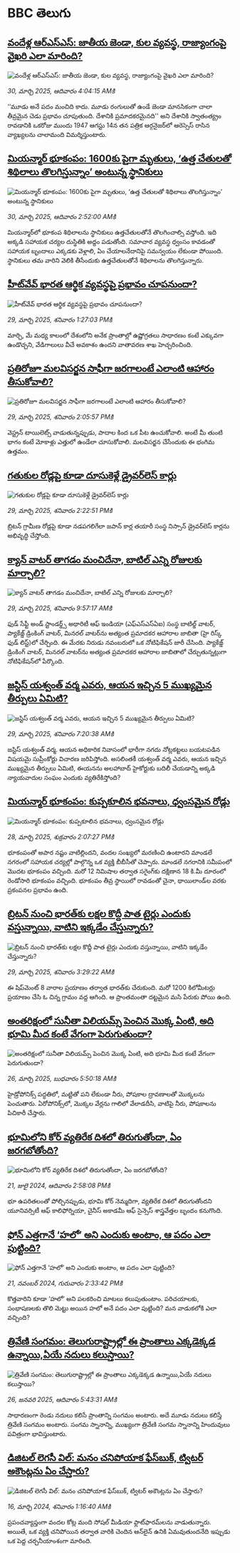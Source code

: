 # BBC తెలుగు## [వందేళ్ల ఆర్‌ఎస్‌ఎస్: జాతీయ జెండా, కుల వ్యవస్థ, రాజ్యాంగంపై వైఖరి ఎలా మారింది?](https://www.bbc.com/telugu/articles/c93n3k4233ko?at_campaign=githubrss)![వందేళ్ల ఆర్‌ఎస్‌ఎస్: జాతీయ జెండా, కుల వ్యవస్థ, రాజ్యాంగంపై వైఖరి ఎలా మారింది?](https://ichef.bbci.co.uk/ace/standard/240/cpsprodpb/0d92/live/9f3e6d40-0c9e-11f0-ac9f-c37d6fd89579.jpg)_30, మార్చి 2025, ఆదివారం 4:04:15 AMకి_‘‘మూడు అనే పదం మంచిది కాదు. మూడు రంగులుతో ఉండే జెండా మానసికంగా చాలా తీవ్రమైన చెడు ప్రభావం చూపుతుంది. దేశానికి ప్రమాదకరమైనది''  అని దేశానికి స్వాతంత్య్రం రావడానికి ఒకరోజు ముందు 1947 ఆగస్టు 14న తన పత్రిక ఆర్గనైజర్‌లో ఆరెస్సెస్ రాసిన వ్యాఖ్యలను చాలామంది విమర్శిస్తుంటారు.## [మియన్మార్ భూకంపం: 1600కు పైగా మృతులు, ‘ఉత్త చేతులతో శిథిలాలు తొలగిస్తున్నాం’ అంటున్న స్థానికులు](https://www.bbc.com/telugu/articles/cd7v3dx7px9o?at_campaign=githubrss)![మియన్మార్ భూకంపం: 1600కు పైగా మృతులు, ‘ఉత్త చేతులతో శిథిలాలు తొలగిస్తున్నాం’ అంటున్న స్థానికులు](https://ichef.bbci.co.uk/ace/standard/240/cpsprodpb/8641/live/936c9610-0d05-11f0-ac9f-c37d6fd89579.jpg)_30, మార్చి 2025, ఆదివారం 2:52:00 AMకి_మియన్మార్‌లో భూకంప శిథిలాలను స్థానికులు ఉత్తచేతులతోనే తొలగించాల్సి వస్తోంది. ఇది అక్కడి సహాయక చర్యల దుస్థితికి అద్దం పడుతోంది. సమాచార వ్యవస్థ ధ్వంసం కావడంతో సహాయక బృందాలు ఎక్కడకు వెళ్లాలి, ఏం చేయాలనేదానిపై సమన్వయం లేకుండా పోయింది.  స్థానికులు తమ వారిని వెలికి తీసేందుకు ఉత్తచేతులతోనే శిథిలాలను తొలగిస్తున్నారు.## [హీట్‌వేవ్ భారత ఆర్థిక వ్యవస్థపై ప్రభావం చూపనుందా? ](https://www.bbc.com/telugu/articles/cn049r13kjzo?at_campaign=githubrss)![హీట్‌వేవ్ భారత ఆర్థిక వ్యవస్థపై ప్రభావం చూపనుందా? ](https://ichef.bbci.co.uk/ace/standard/240/cpsprodpb/ceec/live/3d252a50-0c9d-11f0-ab49-f3f2440ca034.jpg)_29, మార్చి 2025, శనివారం 1:27:03 PMకి_మార్చి, మే మధ్య కాలంలో దేశంలోని అనేక ప్రాంతాల్లో ఉష్ణోగ్రతలు సాధారణం కంటే ఎక్కువగా ఉండొచ్చని, వేడిగాలులు వీచే అవకాశం ఉందని వాతావరణ శాఖ హెచ్చరించింది.## [ప్రతిరోజూ మలవిసర్జన సాఫీగా జరగాలంటే ఎలాంటి ఆహారం తీసుకోవాలి?](https://www.bbc.com/telugu/articles/cp8v8607j7yo?at_campaign=githubrss)![ప్రతిరోజూ మలవిసర్జన సాఫీగా జరగాలంటే ఎలాంటి ఆహారం తీసుకోవాలి?](https://ichef.bbci.co.uk/ace/standard/240/cpsprodpb/52dc/live/aed5be40-0bf2-11f0-ac9f-c37d6fd89579.jpg)_29, మార్చి 2025, శనివారం 2:05:57 PMకి_వెస్ట్రన్ టాయిలెట్స్ వాడుతున్నప్పుడు, పాదాల కింద ఒక పీట ఉంచుకోవాలి. అంటే మీ తుంటి భాగం కంటే మోకాళ్లు ఎత్తులో ఉండేలా చూసుకోవాలి. మలవిసర్జన చేసేందుకు ఈ భంగిమ ఉత్తమం.## [గతుకుల రోడ్లపై కూడా దూసుకెళ్లే డ్రైవర్‌లెస్ కార్లు](https://www.bbc.com/telugu/articles/c79892wj29do?at_campaign=githubrss)![గతుకుల రోడ్లపై కూడా దూసుకెళ్లే డ్రైవర్‌లెస్ కార్లు](https://ichef.bbci.co.uk/ace/standard/240/cpsprodpb/abd1/live/f3ffec00-0ca8-11f0-b234-07dc7691c360.jpg)_29, మార్చి 2025, శనివారం 2:22:51 PMకి_బ్రిటన్ గ్రామీణ రోడ్లపై కూడా నడపగలిగేలా జపాన్ కార్ల తయారీ సంస్థ నిస్సాన్ డ్రైవర్‌లెస్ కార్లను అభివృద్ధి చేస్తోంది.## [క్యాన్ వాటర్ తాగడం మంచిదేనా, బాటిల్ ఎన్ని రోజులకు మార్చాలి? ](https://www.bbc.com/telugu/articles/c337gy756gmo?at_campaign=githubrss)![క్యాన్ వాటర్ తాగడం మంచిదేనా, బాటిల్ ఎన్ని రోజులకు మార్చాలి? ](https://ichef.bbci.co.uk/ace/standard/240/cpsprodpb/6d4e/live/a9a1e1b0-0b16-11f0-97d3-37df2b293ed1.jpg)_29, మార్చి 2025, శనివారం 9:57:17 AMకి_ఫుడ్ సేఫ్టీ అండ్ స్టాండర్డ్స్ అథారిటీ ఆఫ్ ఇండియా (ఎఫ్ఎస్ఎస్ఏఐ) సంస్థ బాటిల్డ్ వాటర్, ప్యాకేజ్డ్ డ్రింకింగ్ వాటర్, మినరల్ వాటర్‌ను అత్యంత ప్రమాదకర ఆహారాల జాబితా (హై రిస్క్ ఫుడ్ లిస్ట్)లో చేర్చింది. ఈ మేరకు నిరుడు నవంబరులో ఒక నోటిఫికేషన్ జారీ చేసింది. ప్యాకేజ్డ్ డ్రింకింగ్ వాటర్, మినరల్ వాటర్‌ను అత్యంత ప్రమాదకర ఆహారాల జాబితాలో చేర్చుతున్నట్లుగా నోటిఫికేషన్‌లో పేర్కొంది.## [జస్టిస్ యశ్వంత్ వర్మ ఎవరు, ఆయన ఇచ్చిన 5 ముఖ్యమైన తీర్పులు ఏమిటి? ](https://www.bbc.com/telugu/articles/cddy1j0lrg6o?at_campaign=githubrss)![జస్టిస్ యశ్వంత్ వర్మ ఎవరు, ఆయన ఇచ్చిన 5 ముఖ్యమైన తీర్పులు ఏమిటి? ](https://ichef.bbci.co.uk/ace/standard/240/cpsprodpb/462b/live/f75650d0-0b25-11f0-97d3-37df2b293ed1.jpg)_29, మార్చి 2025, శనివారం 7:20:38 AMకి_జస్టిస్ యశ్వంత్ వర్మ. ఆయన అధికారిక నివాసంలో భారీగా నగదు నోట్లకట్టలు బయటపడిన విషయమై సుప్రీంకోర్టు విచారణ జరిపిస్తోంది. అసలింతకీ యశ్వంత్ వర్మ ఎవరు, ఆయన ఇచ్చిన ముఖ్యమైన తీర్పులు ఏమిటి, ఈయనను అలహాబాద్ హైకోర్టుకు బదిలీ చేయడాన్ని అక్కడి న్యాయవాదుల సంఘం ఎందుకు వ్యతిరేకిస్తోంది?## [మియన్మార్ భూకంపం: కుప్పకూలిన భవనాలు, ధ్వంసమైన రోడ్లు](https://www.bbc.com/telugu/articles/ckg8grg0zwlo?at_campaign=githubrss)![మియన్మార్ భూకంపం: కుప్పకూలిన భవనాలు, ధ్వంసమైన రోడ్లు](https://ichef.bbci.co.uk/ace/standard/240/cpsprodpb/f0b5/live/75a3ddf0-0bf2-11f0-ba12-8d27eb561761.jpg)_28, మార్చి 2025, శుక్రవారం 2:07:27 PMకి_భూకంపంతో అపార నష్టం వాటిల్లిందని, వందల సంఖ్యలో మరణించి ఉంటారని మాండలే నగరంలో సహాయక చర్యల్లో పాల్గొన్న ఒక వ్యక్తి బీబీసీతో చెప్పారు. మాండలే నగరానికి సమీపంలో మొదట భూకంపం వచ్చింది. మరో 12 నిమిషాల తర్వాత సగైంగ్‌కు దక్షిణాన 18 కి.మీ దూరంలో రెండోసారి భూకంపం వచ్చింది. భూకంపం తీవ్ర స్థాయిలో రావడంతో చైనా, థాయిలాండ్‌ల వరకు ప్రకంపనల ప్రభావం ఉంది.## [బ్రిటన్ నుంచి భారత్‌కు లక్షల కొద్దీ పాత టైర్లు ఎందుకు వస్తున్నాయి, వాటిని ఇక్కడేం చేస్తున్నారు? ](https://www.bbc.com/telugu/articles/cy4l913w812o?at_campaign=githubrss)![బ్రిటన్ నుంచి భారత్‌కు లక్షల కొద్దీ పాత టైర్లు ఎందుకు వస్తున్నాయి, వాటిని ఇక్కడేం చేస్తున్నారు? ](https://ichef.bbci.co.uk/ace/standard/240/cpsprodpb/adba/live/39306c40-0af7-11f0-94d4-6f954f5dcfa3.jpg)_29, మార్చి 2025, శనివారం 3:29:22 AMకి_ఈ షిప్‌మెంట్‌ 8 వారాల ప్రయాణం తర్వాత భారత్‌కు చేరుకుంది. మరో 1200 కిలోమీటర్లు ప్రయాణం చేసి ఓ చిన్న గ్రామం వద్ద ఆగింది. ఆ ప్రాంతమంతా దట్టమైన మసి పేరుకు పోయి ఉంది.## [అంతరిక్షంలో సునీతా విలియమ్స్ పెంచిన మొక్క ఏంటి, అది భూమి మీద కంటే వేగంగా పెరుగుతుందా?](https://www.bbc.com/telugu/articles/c1mn43gmj39o?at_campaign=githubrss)![అంతరిక్షంలో సునీతా విలియమ్స్ పెంచిన మొక్క ఏంటి, అది భూమి మీద కంటే వేగంగా పెరుగుతుందా?](https://ichef.bbci.co.uk/ace/standard/240/cpsprodpb/931a/live/71e4f570-0966-11f0-94d4-6f954f5dcfa3.jpg)_26, మార్చి 2025, బుధవారం 5:50:18 AMకి_హైడ్రోపోనిక్స్‌ పద్ధతిలో, మట్టితో పని లేకుండా నీరు, పోషకాల ద్రావణాలతో మొక్కలను పెంచుతారు. ఏరోపోనిక్స్‌లో, మొక్కల వేర్లను గాలిలో వేలాడదీసి, వాటిపై నీరు, పోషకాలను పిచికారీ చేస్తారు.## [భూమిలోని కోర్ వ్యతిరేక దిశలో తిరుగుతోందా, ఏం జరగబోతోంది?](https://www.bbc.com/telugu/articles/crgr7rnd7g4o?at_campaign=githubrss)![భూమిలోని కోర్ వ్యతిరేక దిశలో తిరుగుతోందా, ఏం జరగబోతోంది?](https://ichef.bbci.co.uk/ace/standard/240/cpsprodpb/cc28/live/4457bc00-3ec3-11ef-b2f4-77406157b906.jpg)_21, జులై 2024, ఆదివారం 2:58:08 PMకి_భూ ఉపరితలంతో పోల్చినప్పుడు, భూమి కోర్ నెమ్మదిగా, వ్యతిరేక దిశలో తిరుగుతోందని యూనివర్సిటీ ఆఫ్ కాలిఫోర్నియా, చైనీస్ అకాడమీ ఆఫ్ సైన్సెస్‌ శాస్త్రవేత్తల బృందం కనుగొంది.## [ఫోన్ ఎత్తగానే ‘హలో’ అని ఎందుకు అంటాం, ఆ పదం ఎలా పుట్టింది?](https://www.bbc.com/telugu/articles/cgj7x7gdjq4o?at_campaign=githubrss)![ఫోన్ ఎత్తగానే ‘హలో’ అని ఎందుకు అంటాం, ఆ పదం ఎలా పుట్టింది?](https://ichef.bbci.co.uk/ace/standard/240/cpsprodpb/0618/live/7a20ebb0-a807-11ef-b21e-5359bd56d02f.jpg)_21, నవంబర్ 2024, గురువారం 2:33:42 PMకి_కొత్తవారిని కూడా ‘హలో’ అని పలకరించి మాటలు కలుపుతుంటాం.  పరిచయాలకు, సంభాషణలకు తొలి మెట్టు అయిన హలో అనే పదం ఎలా పుట్టింది? మన వాడుకలోకి ఎలా వచ్చింది?## [త్రివేణి సంగమం: తెలుగురాష్ట్రాల్లో ఈ ప్రాంతాలు ఎక్కడెక్కడ ఉన్నాయి,ఏయే నదులు కలుస్తాయి? ](https://www.bbc.com/telugu/articles/cz7elrr17jeo?at_campaign=githubrss)![త్రివేణి సంగమం: తెలుగురాష్ట్రాల్లో ఈ ప్రాంతాలు ఎక్కడెక్కడ ఉన్నాయి,ఏయే నదులు కలుస్తాయి? ](https://ichef.bbci.co.uk/ace/standard/240/cpsprodpb/9dad/live/7f50e780-da42-11ef-a37f-eba91255dc3d.jpg)_26, జనవరి 2025, ఆదివారం 5:43:31 AMకి_సాధారణంగా రెండు నదులు కలిసే ప్రాంతాన్ని సంగమం అంటారు. అదే మూడు నదులు కలిస్తే త్రివేణి సంగమం అంటారు. సంగమ స్నానాన్ని, ముఖ్యంగా త్రివేణి సంగమ స్నానాన్ని హిందువులు పవిత్రంగా భావిస్తుంటారు.## [డిజిటల్ లెగసీ విల్: మనం చనిపోయాక ఫేస్‌బుక్, ట్విటర్‌ అకౌంట్లను ఏం చేస్తారు?](https://www.bbc.com/telugu/articles/cx0zl1qeyq2o?at_campaign=githubrss)![డిజిటల్ లెగసీ విల్: మనం చనిపోయాక ఫేస్‌బుక్, ట్విటర్‌ అకౌంట్లను ఏం చేస్తారు?](https://ichef.bbci.co.uk/ace/standard/240/cpsprodpb/bea2/live/2323ffd0-e2d4-11ee-9410-0f893255c2a0.jpg)_16, మార్చి 2024, శనివారం 1:16:40 AMకి_ప్రపంచవ్యాప్తంగా వందల కోట్ల మంది సోషల్ మీడియా ఫ్లాట్‌ఫారమ్‌లను వాడుతున్నారు. అయితే, ఒక వ్యక్తి చనిపోయిన తర్వాత వారికి చెందిన ఆన్‌లైన్ ఉనికి ఏమవుతుందనేది ఇప్పుడు ఒక పెద్ద చర్చనీయాంశంగా మారింది.